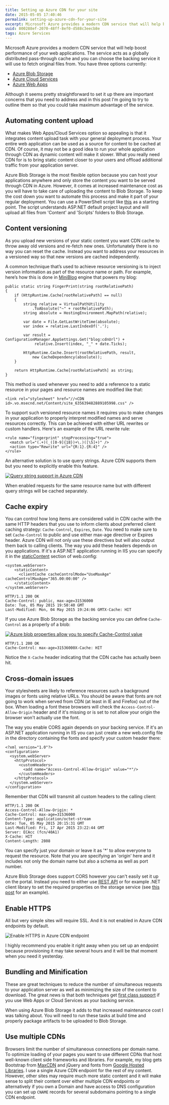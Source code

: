 ```yaml
---
title: Setting up Azure CDN for your site
date: 2015-05-05 17:40:46
permalink: setting-up-azure-cdn-for-your-site
excerpt: Microsoft Azure provides a modern CDN service that will help boost performance of your web applications. The service acts as a globally distributed pass-through cache and you can choose the backing service it will use to fetch original files from.
uuid: 800288ef-2070-48ff-8ef0-d588c3eecb8e
tags: Azure Services
---
```


Microsoft Azure provides a modern CDN service that will help boost performance of your web applications. The service acts as a globally distributed pass-through cache and you can choose the backing service it will use to fetch original files from. You have three options currently:

*   [Azure Blob Storage](http://azure.microsoft.com/en-us/documentation/articles/cdn-serve-content-from-cdn-in-your-web-application/ "Serve Content from Azure CDN in Your Web Application")
*   [Azure Cloud Services](http://azure.microsoft.com/en-us/documentation/articles/cdn-cloud-service-with-cdn/ "Integrate a cloud service with Azure CDN")
*   [Azure Web Apps](http://azure.microsoft.com/en-us/documentation/articles/cdn-websites-with-cdn/ "Use Azure CDN in Azure App Service")

Although it seems pretty straightforward to set it up there are important concerns that you need to address and in this post I'm going to try to outline them so that you could take maximum advantage of the service.

## Automating content upload

What makes Web Apps/Cloud Services option so appealing is that it integrates content upload task with your general deployment process. Your entire web application can be used as a source for content to be cached at CDN. Of course, it may not be a good idea to run your whole application through CDN as dynamic content will make it slower. What you really need CDN for is to bring static content closer to your users and offload additional traffic from your application server.

Azure Blob Storage is the most flexible option because you can host your applications anywhere and only store the content you want to be served through CDN in Azure. However, it comes at increased maintenance cost as you will have to take care of uploading the content to Blob Storage. To keep the cost down you want to automate this process and make it part of your regular deployment. You can use a PowerShell script like [this](https://gallery.technet.microsoft.com/scriptcenter/Upload-Content-Files-from-41c2142a "Upload Content Files from ASP.NET Application to Azure Blobs") as a starting point. The script understands ASP.NET default project layout and will upload all files from 'Content' and 'Scripts' folders to Blob Storage.

## Content versioning

As you upload new versions of your static content you want CDN cache to throw away old versions and re-fetch new ones. Unfortunately there is no way you can reset the cache. Instead you want to address your resources in a versioned way so that new versions are cached independently.

A common technique that’s used to achieve resource versioning is to inject version information as part of the resource name or path. For example, here’s how this is done in [MiniBlog](https://github.com/madskristensen/MiniBlog) engine that powers my blog:

```
public static string FingerPrint(string rootRelativePath)
{
    if (HttpRuntime.Cache[rootRelativePath] == null)
    {
        string relative = VirtualPathUtility
            .ToAbsolute("~" + rootRelativePath);
        string absolute = HostingEnvironment.MapPath(relative);

        var date = File.GetLastWriteTime(absolute);
        var index = relative.LastIndexOf('.');

        var result = ConfigurationManager.AppSettings.Get("blog:cdnUrl") + 
             relative.Insert(index, "_" + date.Ticks);

        HttpRuntime.Cache.Insert(rootRelativePath, result, 
            new CacheDependency(absolute));
    }

    return HttpRuntime.Cache[rootRelativePath] as string;
}

```

This method is used whenever you need to add a reference to a static resource in your pages and resource names are modified like that:

```
<link rel="stylesheet" href="//<CDN id>.vo.msecnd.net/Content/site_635639482889105998.css" />
```

To support such versioned resource names it requires you to make changes in your application to properly interpret modified names and serve resources correctly. This can be achieved with either URL rewrites or custom handlers. Here's an example of the URL rewrite rule:

```
<rule name="fingerprint" stopProcessing="true">
  <match url="(.+)(_([0-9]{18})+\.)([\S]+)" />
  <action type="Rewrite" url="{R:1}.{R:4}" />
</rule>

```

An alternative solution is to use query strings. Azure CDN supports them but you need to explicitly enable this feature.

[![Query string support in Azure CDN](https://blogcontent.azureedge.net/0f9793fa-91a6-4b5c-9c87-e367689a501b.png "Query string support in Azure CDN")](https://blogcontent.azureedge.net/a7114226-be5a-45ca-9e37-883f037edbfd.png)

When enabled requests for the same resource name but with different query strings will be cached separately.

## Cache expiry

You can control how long items are considered valid in CDN cache with the same HTTP headers that you use to inform clients about preferred client caching strategy: `Cache-Control`, `Expires`, `Date`. You need to make sure to set `Cache-Control` to public and use either max-age directive or Expires header. Azure CDN will not only use these directives but will also output them back to calling clients. The way you add these headers depends on you applications. If it's a ASP.NET application running in IIS you can specify it in the [staticContent](http://www.iis.net/configreference/system.webserver/staticcontent) section of web.config:

```
<system.webServer>
    <staticContent>
      <clientCache cacheControlMode="UseMaxAge" cacheControlMaxAge="365.00:00:00" />
    </staticContent>
</system.webServer>

```

```
HTTP/1.1 200 OK
Cache-Control: public, max-age=31536000
Date: Tue, 05 May 2015 19:50:40 GMT
Last-Modified: Mon, 04 May 2015 19:24:06 GMTX-Cache: HIT 
```

If you use Azure Blob Storage as the backing service you can define `Cache-Control` as a properly of a blob:

[![Azure blob properties allow you to specify Cache-Control value](https://blogcontent.azureedge.net/428f2bf5-a7df-4259-b090-8b7c6e72940d.png "Azure blob properties allow you to specify Cache-Control value")](https://blogcontent.azureedge.net/666a84d0-2469-4fae-8049-2f2d18986cff.png)

```
HTTP/1.1 200 OK
Cache-Control: max-age=31536000X-Cache: HIT 
```

Notice the `X-Cache` header indicating that the CDN cache has actually been hit.  

## Cross-domain issues

Your stylesheets are likely to reference resources such a background images or fonts using relative URLs. You should be aware that fonts are not going to work when served from CDN (at least in IE and Firefox) out of the box. When loading a font these browsers will check the `Access-Control-Allow-Origin` header and if it's missing or is set to not allow your origin the browser won't actually use the font.

The way you enable CORS again depends on your backing service. If it's an ASP.NET application running in IIS you can just create a new web.config file in the directory containing the fonts and specify your custom header there:

```
<?xml version="1.0"?>
<configuration>
  <system.webServer>
    <httpProtocol>
      <customHeaders>
        <add name="Access-Control-Allow-Origin" value="*"/>
      </customHeaders>
    </httpProtocol>
  </system.webServer>
</configuration>

```

Remember that CDN will transmit all custom headers to the calling client:

```
HTTP/1.1 200 OK
Access-Control-Allow-Origin: *
Cache-Control: max-age=31536000
Content-Type: application/octet-stream
Date: Tue, 05 May 2015 20:15:31 GMT
Last-Modified: Fri, 17 Apr 2015 23:22:44 GMT
Server: ECAcc (fcn/40A1)
X-Cache: HIT
Content-Length: 2808

```

You can specify just your domain or leave it as '*' to allow everyone to request the resource. Note that you are specifying an 'origin' here and it includes not only the domain name but also a schema as well as port number.

Azure Blob Storage does support CORS however you can't easily set it up on the portal. Instead you need to either use [REST API](https://msdn.microsoft.com/library/azure/dn535601.aspx) or for example .NET client library to set the required properties on the storage service (see [this post](http://www.devtrends.co.uk/blog/hosting-web-fonts-in-azure-blob-storage-using-the-new-cors-support) for an example).

## Enable HTTPS

All but very simple sites will require SSL. And it is not enabled in Azure CDN endpoints by default.

![Enable HTTPS in Azure CDN endpoint](https://blogcontent.azureedge.net/51a0b56c-d94c-4fe5-b9a4-2d81593b5694.png)

I highly recommend you enable it right away when you set up an endpoint because provisioning it may take several hours and it will be that moment when you need it yesterday.

## Bundling and Minification

These are great techniques to reduce the number of simultaneous requests to your application server as well as minimizing the size of the content to download. The great news is that both techniques get [first class support](http://azure.microsoft.com/en-us/documentation/articles/cdn-websites-with-cdn/#bundling) if you use Web Apps or Cloud Services as your backing service.

When using Azure Blob Storage it adds to that increased maintenance cost I was talking about. You will need to run these tasks at build time and properly package artifacts to be uploaded to Blob Storage.

## Use multiple CDNs

Browsers limit the number of simultaneous connections per domain name. To optimize loading of your pages you want to use different CDNs that host well-known client side frameworks and libraries. For example, my blog gets Bootstrap from [MaxCDN](https://www.maxcdn.com/) and jQuery and fonts from [Google Hosted Libraries](https://developers.google.com/speed/libraries/). I use a single Azure CDN endpoint for the rest of my content. However, other sites may require much more static content and it will make sense to split their content over either multiple CDN endpoints or alternatively if you own a Domain and have access to DNS configuration you can set up `CNAME` records for several subdomains pointing to a single CDN endpoint.